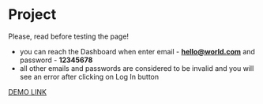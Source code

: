 # Project

Please, read before testing the page!

- you can reach the Dashboard when enter email - **hello@world.com** and password - **12345678**
- all other emails and passwords are considered to be invalid 
  and you will see an error after clicking on Log In button

[DEMO LINK](https://innatereshchenko.github.io/log_in_page/)

